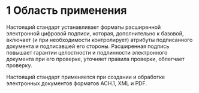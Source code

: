# 1 <a name="Logo"></a> Область применения

Настоящий стандарт устанавливает форматы расширенной электронной цифровой
подписи, которая, дополнительно к базовой, включает (и при необходимости
контролирует) атрибуты подписанного документа и подписавшей его стороны.
Расширенная подпись повышает гарантии целостности и подлинности электронного
документа при его проверке, уточняет правила проверки, облегчает проверку.

Настоящий стандарт применяется при создании и обработке электронных документов
форматов АСН.1, XML и PDF.
